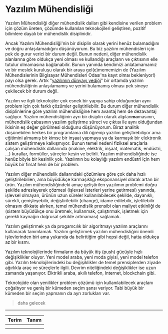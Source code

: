 # Yazılım Mühendisliği

Yazılım Mühendisliği diğer mühendislik dalları gibi kendisine verilen problem için çözüm üreten, çözümde kullanılan teknokojileri geliştiren, pozitif bilimlere dayalı bir mühendislik disiplinidir.  

Ancak Yazılım Mühendisliği'nin bir disiplin olarak yerini henüz bulamadığını ve doğru anlaşılamadığını düşünüyorum. Bu biz yazılım mühendisleri için pek de gurur verici bir durum değil. Bunun nedeni, diğer mühendislik alanlarına göre oldukça yeni olması ve kullandığı araçların ve çıktısının elle tutulur olmamasına bağlanabilir. Bunun yanında kendimizi anlatamamamız ve bir meslek kuruluşu olarak bir araya gel(e)mememizin de (Yazılım Mühendislerinin Bilgisayar Mühendisleri Odası'na kayıt olmaı bekleniyor!) payı olsa gerek. Artık "[yazılımın dünyayı yediği](https://genius.com/Marc-andreessen-why-software-is-eating-the-world-annotated)" bir ortamda yazılım mühendisliğinin anlaşılamamış ve yerini bulamamış olması pek sineye çekilecek bir durum değil.

Yazılım ve ilgili teknolojiler çok esnek bir yapıya sahip olduğundan aynı problem için çok farklı çözümler geliştirilebilir. Bu durum diğer mühendislik disiplinlerine göre yazılım mühendisliğine hem avantaj hem de dezavantaj sağlıyor. Yazılım mühendisliğinin ayrı bir disiplin olarak algılan**ma**masının, mühendislik çabasının yazılım geliştirme süreci ve çıktısı ile aynı olduğundan ikisinin eş değer görülmesi olduğunu düşünüyorum. Biraz analitik düşünebilen herkes bir programlama dili öğrenip yazılım geliştirebiliyor ama eğitimini almamış bir kimse bir inşaat yapmaya ya da karmaşık bir elektronik sistem geliştirmeye kalkışmıyor. Bunun temel nedeni fiziksel araçlarla çalışan mühendislik dallarında (makine, elektrik, inşaat, matematik, endüstri, ...) kurallar, formüller, süreçler kesin ve belirli. Yazılım mühendisliğinde ise henüz böyle bir kesinlik yok. Yazılımın bu kolaylığı yazılım endüstri için hem büyük bir fırsat hem de bir problem.

Yazılım diğer mühendislik dallarındaki çözümlere göre çok daha hızlı geliştirilebilien, ama büyüdükçe karmaşıklığı eksponansiyel olarak artan bir ürün. Yazılım mühendisliğindeki amaç geliştirilen yazılımın problemi doğru şekilde adresleyerek çözmesi (işlevsel isterleri yerine getirmesi) yanında, işlevsel olmayan, ürünün uzun süreler kullanılabilecek şekilde, dayanıklı, sürekli, genişleyebilir, değiştirilebilir (change), idame edilebilir, işletilebilir olmasını dikkate alırken, temel mühendislik prensibi olan maliyet etkinliği de (sistem büyüdükçe onu üretmek, kullanmak, çalıştırmak, işletmek için gerekli kaynağın doğrusal şekilde artmaması) sağlamak.

Yazılım geliştirmek ya da  progamcılık bir algoritmayı yazılım araçlarını kullanarak tanımlamak. Yazılım geliştirmek yazılım mühendisliğini önemli işlevlerinden biri ama yukarıda da belirttiğim gibi hepsi değil, hatta oldukça az bir kısmı.

Yazılım teknolojilerinde firmaların da büyük itiş (push) gücüyle hızlı değişiklikler oluyor. Yeni model araba, yeni moda giyisi, yeni model telefon gibi. Yazılm teknolojilerindeki bu değişiklikler de temel prensiplerden ziyade ağırlıkla araç ve süreçlerle ilgili. Devrim niteliğindeki değişiklikler ise uzun zamanda yaşanıyor. Elktrikli araba, akıllı telefon, Internet, blockchain gibi.

Teknolojide olan yenilikler problem çözümü için kullanılabilecek araçlarıı çoğaltıyor ve geniş bir kümeden seçim şansı veriyor. Tabi büyük bir kümeden bir seçim yapmanın da ayrı zorlukları var.

>daha gelecek
---

| Terim | Tanım |
|:---|:---|
|  |  |
|  |  |
